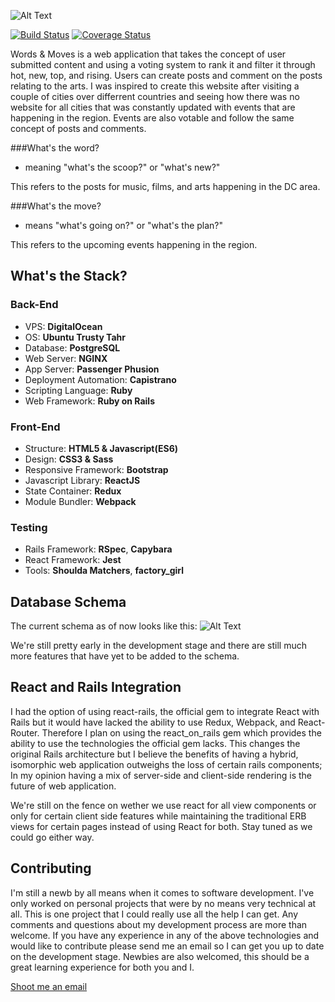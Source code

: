![Alt Text](http://i.imgur.com/pBy724o.png)

[![Build Status](https://travis-ci.org/cubadomingo/words_and_moves.svg?branch=master)](https://travis-ci.org/cubadomingo/words_and_moves)
[![Coverage Status](https://coveralls.io/repos/github/cubadomingo/words_and_moves/badge.svg?branch=master)](https://coveralls.io/github/cubadomingo/words_and_moves?branch=master)

Words & Moves is a web application that takes the concept of user submitted content and using a voting system to rank it and filter it through hot, new, top, and rising. Users can create posts and comment on the posts relating to the arts. I was inspired to create this website after visiting a couple of cities over differrent countries and seeing how there was no website for all cities that was constantly updated with events that are happening in the region. Events are also votable and follow the same concept of posts and comments.

###What's the word?

* meaning "what's the scoop?" or "what's new?"

This refers to the posts for music, films, and arts happening in the DC area.

###What's the move?

* means "what's going on?" or "what's the plan?"

This refers to the upcoming events happening in the region.

## What's the Stack?


### Back-End

* VPS: **DigitalOcean**
* OS: **Ubuntu Trusty Tahr**
* Database: **PostgreSQL**
* Web Server: **NGINX**
* App Server: **Passenger Phusion**
* Deployment Automation: **Capistrano**
* Scripting Language: **Ruby**
* Web Framework: **Ruby on Rails**

### Front-End

* Structure: **HTML5 & Javascript(ES6)**
* Design: **CSS3 & Sass**
* Responsive Framework: **Bootstrap**
* Javascript Library: **ReactJS**
* State Container: **Redux**
* Module Bundler: **Webpack**

### Testing

* Rails Framework: **RSpec**, **Capybara**
* React Framework: **Jest**
* Tools: **Shoulda Matchers**, **factory_girl**

## Database Schema

The current schema as of now looks like this:
![Alt Text](http://i.imgur.com/rBCsQua.png)

We're still pretty early in the development stage and there are still much more features that have yet to be added to the schema.

## React and Rails Integration

I had the option of using react-rails, the official gem to integrate React with Rails but it would have lacked the ability to use Redux, Webpack, and React-Router. Therefore I plan on using the react\_on_rails gem which provides the ability to use the technologies the official gem lacks. This changes the original Rails architecture but I believe the benefits of having a hybrid, isomorphic web application outweighs the loss of certain rails components; In my opinion having a mix of server-side and client-side rendering is the future of web application.

We're still on the fence on wether we use react for all view components or only for certain client side features while maintaining the traditional ERB views for certain pages instead of using React for both. Stay tuned as we could go either way.

## Contributing

I'm still a newb by all means when it comes to software development. I've only worked on personal projects that were by no means very technical at all. This is one project that I could really use all the help I can get. Any comments and questions about my development process are more than welcome. If you have any experience in any of the above technologies and would like to contribute please send me an email so I can get you up to date on the development stage. Newbies are also welcomed, this should be a great learning experience for both you and I.

[Shoot me an email](mailto:me@devinosor.io)
